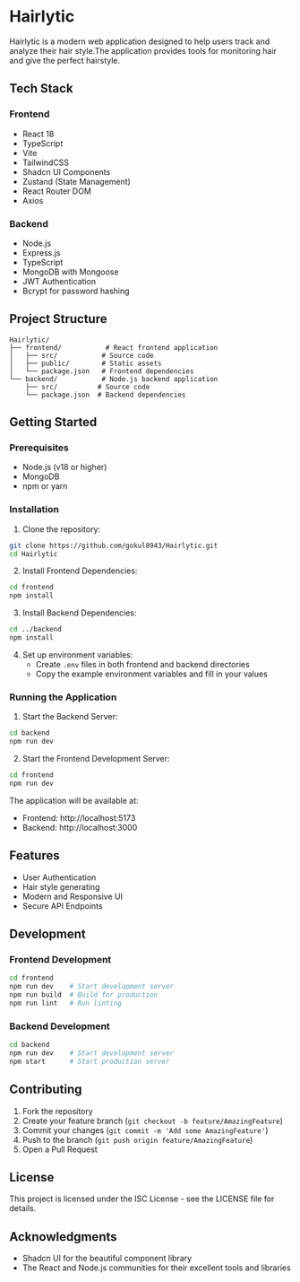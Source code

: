# Hairlytic

Hairlytic is a modern web application designed to help users track and analyze their hair style.The application provides tools for monitoring hair and give the perfect hairstyle.

## Tech Stack

### Frontend
- React 18
- TypeScript
- Vite
- TailwindCSS
- Shadcn UI Components
- Zustand (State Management)
- React Router DOM
- Axios

### Backend
- Node.js
- Express.js
- TypeScript
- MongoDB with Mongoose
- JWT Authentication
- Bcrypt for password hashing

## Project Structure

```
Hairlytic/
├── frontend/           # React frontend application
│   ├── src/           # Source code
│   ├── public/        # Static assets
│   └── package.json   # Frontend dependencies
└── backend/           # Node.js backend application
    ├── src/          # Source code
    └── package.json  # Backend dependencies
```

## Getting Started

### Prerequisites
- Node.js (v18 or higher)
- MongoDB
- npm or yarn

### Installation

1. Clone the repository:
```bash
git clone https://github.com/gokul8943/Hairlytic.git
cd Hairlytic
```

2. Install Frontend Dependencies:
```bash
cd frontend
npm install
```

3. Install Backend Dependencies:
```bash
cd ../backend
npm install
```

4. Set up environment variables:
   - Create `.env` files in both frontend and backend directories
   - Copy the example environment variables and fill in your values

### Running the Application

1. Start the Backend Server:
```bash
cd backend
npm run dev
```

2. Start the Frontend Development Server:
```bash
cd frontend
npm run dev
```

The application will be available at:
- Frontend: http://localhost:5173
- Backend: http://localhost:3000

## Features

- User Authentication
- Hair style generating
- Modern and Responsive UI
- Secure API Endpoints

## Development

### Frontend Development
```bash
cd frontend
npm run dev    # Start development server
npm run build  # Build for production
npm run lint   # Run linting
```

### Backend Development
```bash
cd backend
npm run dev    # Start development server
npm start      # Start production server
```

## Contributing

1. Fork the repository
2. Create your feature branch (`git checkout -b feature/AmazingFeature`)
3. Commit your changes (`git commit -m 'Add some AmazingFeature'`)
4. Push to the branch (`git push origin feature/AmazingFeature`)
5. Open a Pull Request

## License

This project is licensed under the ISC License - see the LICENSE file for details.

## Acknowledgments

- Shadcn UI for the beautiful component library
- The React and Node.js communities for their excellent tools and libraries 